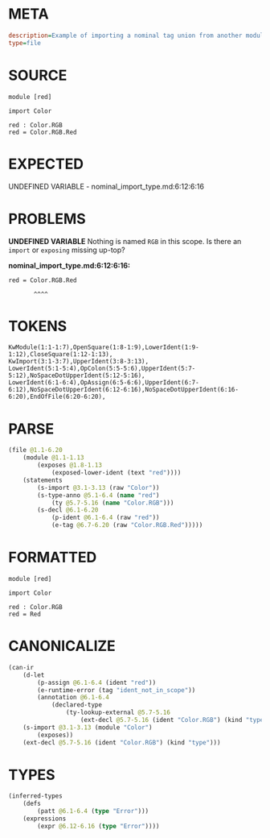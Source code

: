 # META
~~~ini
description=Example of importing a nominal tag union from another module
type=file
~~~
# SOURCE
~~~roc
module [red]

import Color

red : Color.RGB
red = Color.RGB.Red
~~~
# EXPECTED
UNDEFINED VARIABLE - nominal_import_type.md:6:12:6:16
# PROBLEMS
**UNDEFINED VARIABLE**
Nothing is named `RGB` in this scope.
Is there an `import` or `exposing` missing up-top?

**nominal_import_type.md:6:12:6:16:**
```roc
red = Color.RGB.Red
```
           ^^^^


# TOKENS
~~~zig
KwModule(1:1-1:7),OpenSquare(1:8-1:9),LowerIdent(1:9-1:12),CloseSquare(1:12-1:13),
KwImport(3:1-3:7),UpperIdent(3:8-3:13),
LowerIdent(5:1-5:4),OpColon(5:5-5:6),UpperIdent(5:7-5:12),NoSpaceDotUpperIdent(5:12-5:16),
LowerIdent(6:1-6:4),OpAssign(6:5-6:6),UpperIdent(6:7-6:12),NoSpaceDotUpperIdent(6:12-6:16),NoSpaceDotUpperIdent(6:16-6:20),EndOfFile(6:20-6:20),
~~~
# PARSE
~~~clojure
(file @1.1-6.20
	(module @1.1-1.13
		(exposes @1.8-1.13
			(exposed-lower-ident (text "red"))))
	(statements
		(s-import @3.1-3.13 (raw "Color"))
		(s-type-anno @5.1-6.4 (name "red")
			(ty @5.7-5.16 (name "Color.RGB")))
		(s-decl @6.1-6.20
			(p-ident @6.1-6.4 (raw "red"))
			(e-tag @6.7-6.20 (raw "Color.RGB.Red")))))
~~~
# FORMATTED
~~~roc
module [red]

import Color

red : Color.RGB
red = Red
~~~
# CANONICALIZE
~~~clojure
(can-ir
	(d-let
		(p-assign @6.1-6.4 (ident "red"))
		(e-runtime-error (tag "ident_not_in_scope"))
		(annotation @6.1-6.4
			(declared-type
				(ty-lookup-external @5.7-5.16
					(ext-decl @5.7-5.16 (ident "Color.RGB") (kind "type"))))))
	(s-import @3.1-3.13 (module "Color")
		(exposes))
	(ext-decl @5.7-5.16 (ident "Color.RGB") (kind "type")))
~~~
# TYPES
~~~clojure
(inferred-types
	(defs
		(patt @6.1-6.4 (type "Error")))
	(expressions
		(expr @6.12-6.16 (type "Error"))))
~~~
